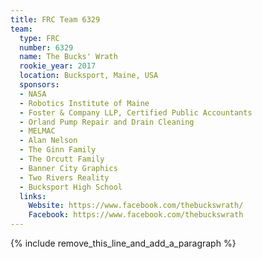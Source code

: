 ```yaml
---
title: FRC Team 6329
team:
  type: FRC
  number: 6329
  name: The Bucks' Wrath
  rookie_year: 2017
  location: Bucksport, Maine, USA
  sponsors:
  - NASA
  - Robotics Institute of Maine
  - Foster & Company LLP, Certified Public Accountants
  - Orland Pump Repair and Drain Cleaning
  - MELMAC
  - Alan Nelson
  - The Ginn Family
  - The Orcutt Family
  - Banner City Graphics
  - Two Rivers Reality
  - Bucksport High School
  links:
    Website: https://www.facebook.com/thebuckswrath/
    Facebook: https://www.facebook.com/thebuckswrath
---
```


{% include remove_this_line_and_add_a_paragraph %}